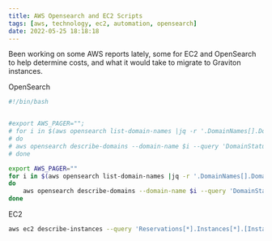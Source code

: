 ```yaml
---
title: AWS Opensearch and EC2 Scripts
tags: [aws, technology, ec2, automation, opensearch]
date: 2022-05-25 18:18:18
---
```


Been working on some AWS reports lately, some for EC2 and OpenSearch to help determine costs, and what it would take to migrate to Graviton instances.

OpenSearch
```bash
#!/bin/bash


#export AWS_PAGER="";
# for i in $(aws opensearch list-domain-names |jq -r '.DomainNames[].DomainName')
# do
# aws opensearch describe-domains --domain-name $i --query 'DomainStatusList[*].[EngineVersion,ClusterConfig.InstanceType,ClusterConfig.InstanceCount,EBSOptions.VolumeType,EBSOptions.VolumeSize]'
# done

export AWS_PAGER=""
for i in $(aws opensearch list-domain-names |jq -r '.DomainNames[].DomainName'|tr '\n' ' ')
do
    aws opensearch describe-domains --domain-name $i --query 'DomainStatusList[*].[DomainId,EngineVersion,ClusterConfig.InstanceType,ClusterConfig.InstanceCount,ClusterConfig.DedicatedMasterEnabled,ClusterConfig.DedicatedMasterType,ClusterConfig.DedicatedMasterCount,ClusterConfig.DedicatedMasterCount,EBSOptions.VolumeType,EBSOptions.VolumeSize]' |jq -r '.[] | @csv' >> /tmp/test.csv
done
```

EC2
```bash
aws ec2 describe-instances --query 'Reservations[*].Instances[*].[InstanceId,State.Name,InstanceType'] |jq -r '.[][] | @csv' >>/tmp/ec2.csv
```

